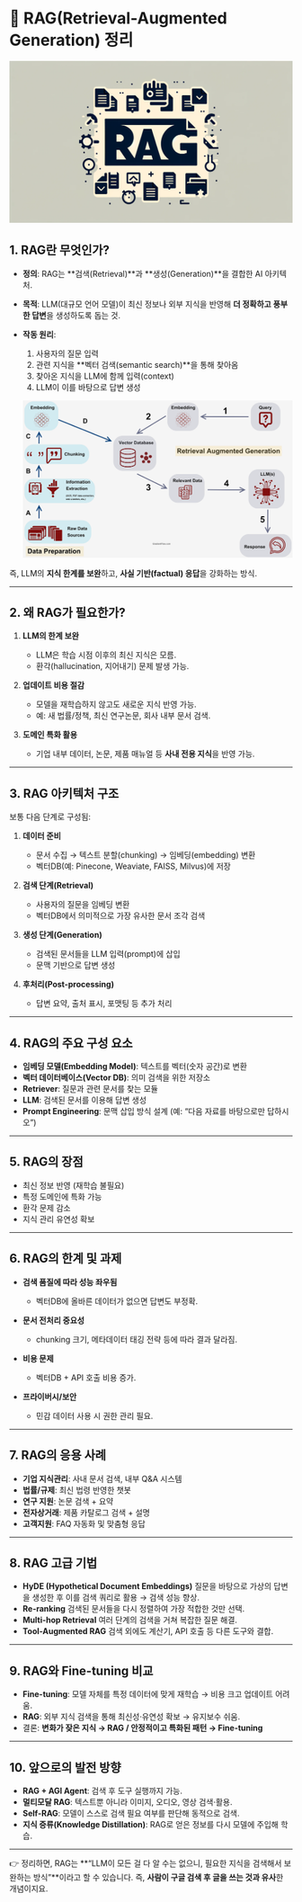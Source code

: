 # 🔎 RAG(Retrieval-Augmented Generation) 정리

![images](./images/01.RAG.png)

## 1. RAG란 무엇인가?

* **정의**: RAG는 \*\*검색(Retrieval)\*\*과 \*\*생성(Generation)\*\*을 결합한 AI 아키텍처.
* **목적**: LLM(대규모 언어 모델)이 최신 정보나 외부 지식을 반영해 **더 정확하고 풍부한 답변**을 생성하도록 돕는 것.
* **작동 원리**:

  1. 사용자의 질문 입력
  2. 관련 지식을 \*\*벡터 검색(semantic search)\*\*을 통해 찾아옴
  3. 찾아온 지식을 LLM에 함께 입력(context)
  4. LLM이 이를 바탕으로 답변 생성

  ![images](./images/02.overview.png)

즉, LLM의 **지식 한계를 보완**하고, **사실 기반(factual) 응답**을 강화하는 방식.

---

## 2. 왜 RAG가 필요한가?

1. **LLM의 한계 보완**

   * LLM은 학습 시점 이후의 최신 지식은 모름.
   * 환각(hallucination, 지어내기) 문제 발생 가능.
2. **업데이트 비용 절감**

   * 모델을 재학습하지 않고도 새로운 지식 반영 가능.
   * 예: 새 법률/정책, 최신 연구논문, 회사 내부 문서 검색.
3. **도메인 특화 활용**

   * 기업 내부 데이터, 논문, 제품 매뉴얼 등 **사내 전용 지식**을 반영 가능.

---

## 3. RAG 아키텍처 구조

보통 다음 단계로 구성됨:

1. **데이터 준비**

   * 문서 수집 → 텍스트 분할(chunking) → 임베딩(embedding) 변환
   * 벡터DB(예: Pinecone, Weaviate, FAISS, Milvus)에 저장
2. **검색 단계(Retrieval)**

   * 사용자의 질문을 임베딩 변환
   * 벡터DB에서 의미적으로 가장 유사한 문서 조각 검색
3. **생성 단계(Generation)**

   * 검색된 문서들을 LLM 입력(prompt)에 삽입
   * 문맥 기반으로 답변 생성
4. **후처리(Post-processing)**

   * 답변 요약, 출처 표시, 포맷팅 등 추가 처리

---

## 4. RAG의 주요 구성 요소

* **임베딩 모델(Embedding Model)**: 텍스트를 벡터(숫자 공간)로 변환
* **벡터 데이터베이스(Vector DB)**: 의미 검색을 위한 저장소
* **Retriever**: 질문과 관련 문서를 찾는 모듈
* **LLM**: 검색된 문서를 이용해 답변 생성
* **Prompt Engineering**: 문맥 삽입 방식 설계 (예: “다음 자료를 바탕으로만 답하시오”)

---

## 5. RAG의 장점

* 최신 정보 반영 (재학습 불필요)
* 특정 도메인에 특화 가능
* 환각 문제 감소
* 지식 관리 유연성 확보

---

## 6. RAG의 한계 및 과제

* **검색 품질에 따라 성능 좌우됨**

  * 벡터DB에 올바른 데이터가 없으면 답변도 부정확.
* **문서 전처리 중요성**

  * chunking 크기, 메타데이터 태깅 전략 등에 따라 결과 달라짐.
* **비용 문제**

  * 벡터DB + API 호출 비용 증가.
* **프라이버시/보안**

  * 민감 데이터 사용 시 권한 관리 필요.

---

## 7. RAG의 응용 사례

* **기업 지식관리**: 사내 문서 검색, 내부 Q\&A 시스템
* **법률/규제**: 최신 법령 반영한 챗봇
* **연구 지원**: 논문 검색 + 요약
* **전자상거래**: 제품 카탈로그 검색 + 설명
* **고객지원**: FAQ 자동화 및 맞춤형 응답

---

## 8. RAG 고급 기법

* **HyDE (Hypothetical Document Embeddings)**
  질문을 바탕으로 가상의 답변을 생성한 후 이를 검색 쿼리로 활용 → 검색 성능 향상.
* **Re-ranking**
  검색된 문서들을 다시 정렬하여 가장 적합한 것만 선택.
* **Multi-hop Retrieval**
  여러 단계의 검색을 거쳐 복잡한 질문 해결.
* **Tool-Augmented RAG**
  검색 외에도 계산기, API 호출 등 다른 도구와 결합.

---

## 9. RAG와 Fine-tuning 비교

* **Fine-tuning**: 모델 자체를 특정 데이터에 맞게 재학습 → 비용 크고 업데이트 어려움.
* **RAG**: 외부 지식 검색을 통해 최신성·유연성 확보 → 유지보수 쉬움.
* 결론: **변화가 잦은 지식 → RAG / 안정적이고 특화된 패턴 → Fine-tuning**

---

## 10. 앞으로의 발전 방향

* **RAG + AGI Agent**: 검색 후 도구 실행까지 가능.
* **멀티모달 RAG**: 텍스트뿐 아니라 이미지, 오디오, 영상 검색·활용.
* **Self-RAG**: 모델이 스스로 검색 필요 여부를 판단해 동적으로 검색.
* **지식 증류(Knowledge Distillation)**: RAG로 얻은 정보를 다시 모델에 주입해 학습.

---

👉 정리하면, RAG는 \*\*“LLM이 모든 걸 다 알 수는 없으니, 필요한 지식을 검색해서 보완하는 방식”\*\*이라고 할 수 있습니다.
즉, **사람이 구글 검색 후 글을 쓰는 것과 유사**한 개념이지요.